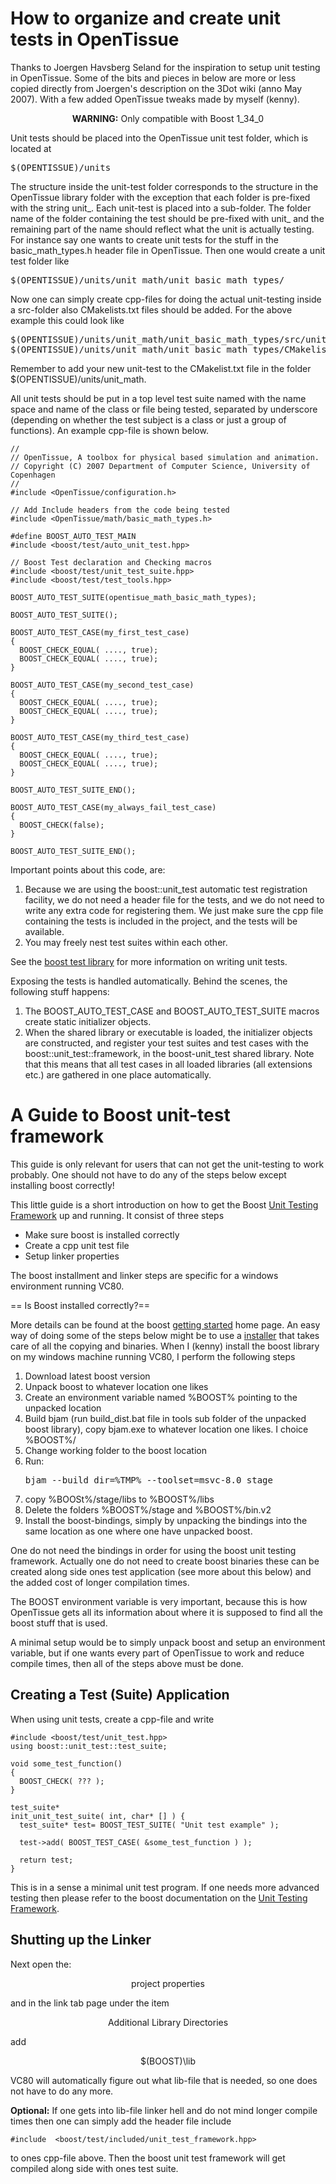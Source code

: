 # How to organize and create unit tests in OpenTissue

Thanks to Joergen Havsberg Seland for the inspiration to setup unit testing in OpenTissue. Some of the bits and pieces in below are more or less copied directly from Joergen's description on the 3Dot wiki (anno May 2007). With a few added OpenTissue tweaks made by myself (kenny).

<center><b>WARNING:</b> Only compatible with Boost 1_34_0</center>

Unit tests should be placed into the OpenTissue unit test folder, which is located at

<pre>
$(OPENTISSUE)/units
</pre>

The structure inside the unit-test folder corresponds to the structure in the OpenTissue library folder with the exception that each folder is pre-fixed with the string unit_. Each unit-test is placed into a sub-folder. The folder name of the folder containing the test should be pre-fixed with unit_ and the remaining part of the name should reflect what the unit is actually testing. For instance say one wants to create unit tests for the stuff in the basic_math_types.h header file in OpenTissue. Then one would create a unit test folder like

<pre>
$(OPENTISSUE)/units/unit_math/unit_basic_math_types/
</pre>

Now one can simply create cpp-files for doing the actual unit-testing inside a src-folder also CMakelists.txt files should be added. For the above example this could look like

<pre>
$(OPENTISSUE)/units/unit_math/unit_basic_math_types/src/unit_basic_math_types.cpp
$(OPENTISSUE)/units/unit_math/unit_basic_math_types/CMakelists.txt
</pre>

Remember to add your new unit-test to the CMakelist.txt file in the folder $(OPENTISSUE)/units/unit_math.

All unit tests should be put in a top level test suite named with the name space and name of the class or file being tested, separated by underscore (depending on whether the test subject is a class or just a group of functions). An example cpp-file is shown below.

    //
    // OpenTissue, A toolbox for physical based simulation and animation.
    // Copyright (C) 2007 Department of Computer Science, University of Copenhagen
    //
    #include <OpenTissue/configuration.h>

    // Add Include headers from the code being tested
    #include <OpenTissue/math/basic_math_types.h>

    #define BOOST_AUTO_TEST_MAIN
    #include <boost/test/auto_unit_test.hpp>

    // Boost Test declaration and Checking macros
    #include <boost/test/unit_test_suite.hpp>
    #include <boost/test/test_tools.hpp>

    BOOST_AUTO_TEST_SUITE(opentisue_math_basic_math_types);

    BOOST_AUTO_TEST_SUITE();

    BOOST_AUTO_TEST_CASE(my_first_test_case)
    {
      BOOST_CHECK_EQUAL( ...., true);
      BOOST_CHECK_EQUAL( ...., true);
    }

    BOOST_AUTO_TEST_CASE(my_second_test_case)
    {
      BOOST_CHECK_EQUAL( ...., true);
      BOOST_CHECK_EQUAL( ...., true);
    }

    BOOST_AUTO_TEST_CASE(my_third_test_case)
    {
      BOOST_CHECK_EQUAL( ...., true);
      BOOST_CHECK_EQUAL( ...., true);
    }

    BOOST_AUTO_TEST_SUITE_END();

    BOOST_AUTO_TEST_CASE(my_always_fail_test_case)
    {
      BOOST_CHECK(false);
    }

    BOOST_AUTO_TEST_SUITE_END();

Important points about this code, are:

<ol>
<li>Because we are using the boost::unit_test automatic test registration facility, we do not need a header file for the tests, and we do not need to write any extra code for registering them. We just make sure the cpp file containing the tests is included in the project, and the tests will be available.</li>
<li>You may freely nest test suites within each other.</li>
</ol>

See the [boost test library](http://www.boost.org/libs/test/doc/components/utf/index.html) for more information on writing unit tests.

Exposing the tests is handled automatically. Behind the scenes, the following stuff happens:

<ol>
<li>The BOOST_AUTO_TEST_CASE and BOOST_AUTO_TEST_SUITE macros create static initializer objects.</li>
<li>When the shared library or executable is loaded, the initializer objects are constructed, and register your test suites and test cases with the boost::unit_test::framework, in the boost-unit_test shared library. Note that this means that all test cases in all loaded libraries (all extensions etc.) are gathered in one place automatically.</li>
</ol>



# A Guide to Boost unit-test framework

This guide is only relevant for users that can not get the unit-testing to work probably. One should not have to do any of the steps below except installing boost correctly!

This little guide is a short introduction on how to get the Boost [Unit Testing Framework](http://www.boost.org/libs/test/doc/components/utf/index.html) up and running. It consist of three steps

<ul>
<li>Make sure boost is installed correctly</li>
<li>Create a cpp unit test file</li>
<li>Setup linker properties</li>
</ul>

The boost installment and linker steps are specific for a windows environment running VC80.

== Is Boost installed correctly?==

More details can be found at the boost [getting started](http://www.boost.org/more/getting_started.html) home page. An easy way of doing some of the steps below might be to use a [installer](http://www.boost-consulting.com/products/free/beta) that takes care of all the copying and binaries. When I (kenny) install the boost library on my windows machine running VC80, I perform the following steps

<ol>
<li>Download latest boost version</li>
<li>Unpack boost to whatever location one likes</li>
<li>Create an environment variable named %BOOST% pointing to the unpacked location</li>
<li>Build bjam (run build_dist.bat file in tools sub folder of the unpacked boost library), copy bjam.exe to whatever location one likes. I choice %BOOST%/</li>
<li>Change working folder to the boost location</li>
<li>Run:
<pre>
bjam --build_dir=%TMP% --toolset=msvc-8.0 stage
</pre>
</li>
<li>copy %BOOSt%/stage/libs to %BOOST%/libs</li>
<li>Delete the folders %BOOST%/stage and %BOOST%/bin.v2</li>
<li>Install the boost-bindings, simply by unpacking the bindings into the same location as one where one have unpacked boost.</li>
</ol>

One do not need the bindings in order for using the boost unit testing framework. Actually one do not need to create boost binaries these can be created along side ones test application (see more about this below) and the added cost of longer compilation times.

The BOOST environment variable is very important, because this is how OpenTissue gets all its information about where it is supposed to find all the boost stuff that is used.

A minimal setup would be to simply unpack boost and setup an environment variable, but if one wants every part of OpenTissue to work and reduce compile times, then all of the steps above must be done.

## Creating a Test (Suite) Application

When using unit tests, create a cpp-file and write

    #include <boost/test/unit_test.hpp>
    using boost::unit_test::test_suite;

    void some_test_function()
    {
      BOOST_CHECK( ??? );
    }

    test_suite*
    init_unit_test_suite( int, char* [] ) {
      test_suite* test= BOOST_TEST_SUITE( "Unit test example" );

      test->add( BOOST_TEST_CASE( &some_test_function ) );

      return test;
    }

This is in a sense a minimal unit test program. If one needs more advanced testing then please refer to the boost documentation on the [Unit Testing Framework](http://www.boost.org/libs/test/doc/components/utf/index.html).

## Shutting up the Linker
Next open the:

<center>project properties</center>

and in the link tab page under the item

<center>Additional Library Directories</center>

add

<center>$(BOOST)\lib</center>

VC80 will automatically figure out what lib-file that is needed,
so one does not have to do any more.

<b>Optional:</b> If one gets into lib-file linker hell and do not mind
longer compile times then one can simply add the header file include

    #include  <boost/test/included/unit_test_framework.hpp>

to ones cpp-file above. Then the boost unit test framework will get compiled
along side with ones test suite.
